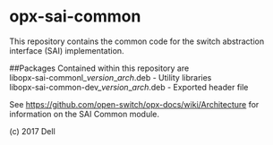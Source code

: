# opx-sai-common
This repository contains the common code for the switch abstraction interface (SAI) implementation. 

##Packages
Contained within this repository are  
libopx-sai-commonl\_*version*\_*arch*.deb       - Utility libraries  
libopx-sai-common-dev\_*version*\_*arch*.deb    - Exported header file  

See https://github.com/open-switch/opx-docs/wiki/Architecture for information on the SAI Common module.

(c) 2017 Dell
